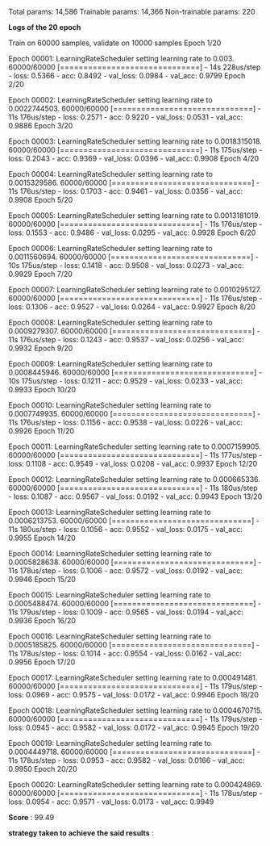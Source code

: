 Total params: 14,586
Trainable params: 14,366
Non-trainable params: 220

**Logs of the 20 epoch**


Train on 60000 samples, validate on 10000 samples
Epoch 1/20

Epoch 00001: LearningRateScheduler setting learning rate to 0.003.
60000/60000 [==============================] - 14s 228us/step - loss: 0.5366 - acc: 0.8492 - val_loss: 0.0984 - val_acc: 0.9799
Epoch 2/20

Epoch 00002: LearningRateScheduler setting learning rate to 0.0022744503.
60000/60000 [==============================] - 11s 176us/step - loss: 0.2571 - acc: 0.9220 - val_loss: 0.0531 - val_acc: 0.9886
Epoch 3/20

Epoch 00003: LearningRateScheduler setting learning rate to 0.0018315018.
60000/60000 [==============================] - 11s 175us/step - loss: 0.2043 - acc: 0.9369 - val_loss: 0.0396 - val_acc: 0.9908
Epoch 4/20

Epoch 00004: LearningRateScheduler setting learning rate to 0.0015329586.
60000/60000 [==============================] - 11s 176us/step - loss: 0.1703 - acc: 0.9461 - val_loss: 0.0356 - val_acc: 0.9908
Epoch 5/20

Epoch 00005: LearningRateScheduler setting learning rate to 0.0013181019.
60000/60000 [==============================] - 11s 176us/step - loss: 0.1553 - acc: 0.9486 - val_loss: 0.0295 - val_acc: 0.9928
Epoch 6/20

Epoch 00006: LearningRateScheduler setting learning rate to 0.0011560694.
60000/60000 [==============================] - 10s 175us/step - loss: 0.1418 - acc: 0.9508 - val_loss: 0.0273 - val_acc: 0.9929
Epoch 7/20

Epoch 00007: LearningRateScheduler setting learning rate to 0.0010295127.
60000/60000 [==============================] - 11s 176us/step - loss: 0.1306 - acc: 0.9527 - val_loss: 0.0264 - val_acc: 0.9927
Epoch 8/20

Epoch 00008: LearningRateScheduler setting learning rate to 0.0009279307.
60000/60000 [==============================] - 11s 176us/step - loss: 0.1243 - acc: 0.9537 - val_loss: 0.0256 - val_acc: 0.9932
Epoch 9/20

Epoch 00009: LearningRateScheduler setting learning rate to 0.0008445946.
60000/60000 [==============================] - 10s 175us/step - loss: 0.1211 - acc: 0.9529 - val_loss: 0.0233 - val_acc: 0.9933
Epoch 10/20

Epoch 00010: LearningRateScheduler setting learning rate to 0.0007749935.
60000/60000 [==============================] - 11s 176us/step - loss: 0.1156 - acc: 0.9538 - val_loss: 0.0226 - val_acc: 0.9926
Epoch 11/20

Epoch 00011: LearningRateScheduler setting learning rate to 0.0007159905.
60000/60000 [==============================] - 11s 177us/step - loss: 0.1108 - acc: 0.9549 - val_loss: 0.0208 - val_acc: 0.9937
Epoch 12/20

Epoch 00012: LearningRateScheduler setting learning rate to 0.000665336.
60000/60000 [==============================] - 11s 180us/step - loss: 0.1087 - acc: 0.9567 - val_loss: 0.0192 - val_acc: 0.9943
Epoch 13/20

Epoch 00013: LearningRateScheduler setting learning rate to 0.0006213753.
60000/60000 [==============================] - 11s 180us/step - loss: 0.1056 - acc: 0.9552 - val_loss: 0.0175 - val_acc: 0.9955
Epoch 14/20

Epoch 00014: LearningRateScheduler setting learning rate to 0.0005828638.
60000/60000 [==============================] - 11s 178us/step - loss: 0.1006 - acc: 0.9572 - val_loss: 0.0192 - val_acc: 0.9946
Epoch 15/20

Epoch 00015: LearningRateScheduler setting learning rate to 0.0005488474.
60000/60000 [==============================] - 11s 179us/step - loss: 0.1009 - acc: 0.9565 - val_loss: 0.0194 - val_acc: 0.9936
Epoch 16/20

Epoch 00016: LearningRateScheduler setting learning rate to 0.0005185825.
60000/60000 [==============================] - 11s 178us/step - loss: 0.1014 - acc: 0.9554 - val_loss: 0.0162 - val_acc: 0.9956
Epoch 17/20

Epoch 00017: LearningRateScheduler setting learning rate to 0.000491481.
60000/60000 [==============================] - 11s 179us/step - loss: 0.0969 - acc: 0.9575 - val_loss: 0.0172 - val_acc: 0.9946
Epoch 18/20

Epoch 00018: LearningRateScheduler setting learning rate to 0.0004670715.
60000/60000 [==============================] - 11s 179us/step - loss: 0.0945 - acc: 0.9582 - val_loss: 0.0172 - val_acc: 0.9945
Epoch 19/20

Epoch 00019: LearningRateScheduler setting learning rate to 0.0004449718.
60000/60000 [==============================] - 11s 178us/step - loss: 0.0953 - acc: 0.9582 - val_loss: 0.0166 - val_acc: 0.9950
Epoch 20/20

Epoch 00020: LearningRateScheduler setting learning rate to 0.000424869.
60000/60000 [==============================] - 11s 178us/step - loss: 0.0954 - acc: 0.9571 - val_loss: 0.0173 - val_acc: 0.9949


**Score** : 99.49

**strategy taken to achieve the said results** :

